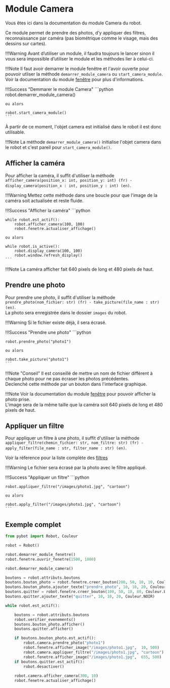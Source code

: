 # Module Camera

Vous êtes ici dans la documentation du module Camera du robot.

Ce module permet de prendre des photos, d’y appliquer des filtres, reconnaissance par caméra (pas biométrique comme le visage, mais des dessins sur cartes).

!!!Warning
    Avant d’utiliser un module, il faudra toujours le lancer sinon il vous sera impossible d’utiliser le module et les méthodes lier à celui-ci.

!!!Note
    Il faut avoir demarrer le module fenêtre et l'avoir ouverte pour pouvoir utliser la méthode `demarrer_module_camera` ou `start_camera_module`.  
    Voir la documentation du module [fenêtre](module_window.md) pour plus d'informations.

!!!Success "Demmarer le module Camera"
    ```python
    robot.demarrer_module_camera()

    ou alors

    robot.start_camera_module()
    ```

À partir de ce moment, l'objet camera est initialisé dans le robot il est donc utilisable.

!!!Note
    La méthode `demarrer_module_camera()` initialise l'objet camera dans le robot et c'est pareil pour `start_camera_module()`.

## Afficher la caméra

Pour afficher la caméra, il suffit d'utiliser la méthode `afficher_camera(position_x: int, position_y: int) (fr) - display_camera(position_x : int, position_y : int) (en)`.

!!!Warning
    Mettez cette méthode dans une boucle pour que l'image de la caméra soit actualisée et reste fluide.

!!!Success "Afficher la caméra"
    ```python

    while robot.est_actif():
        robot.afficher_camera(100, 100)
        robot.fenetre.actualiser_affichage()

    ou alors

    while robot.is_active():
        robot.display_camera(100, 100)
        robot.window.refresh_display()
    ```

!!!Note
    La caméra afficher fait 640 pixels de long et 480 pixels de haut.

## Prendre une photo

Pour prendre une photo, il suffit d'utiliser la méthode `prendre_photo(nom_fichier: str) (fr) - take_picture(file_name : str) (en)`.  
La photo sera enregistrée dans le dossier `images` du robot.

!!!Warning
    Si le fichier existe déjà, il sera écrasé.

!!!Success "Prendre une photo"
    ```python

    robot.prendre_photo("photo1")

    ou alors

    robot.take_picture("photo1")
    ```

!!!Note "Conseil"
    Il est conseillé de mettre un nom de fichier différent à chaque photo pour ne pas écraser les photos précédentes.  
    Declenché cette méthode par un bouton dans l'interface graphique.

!!!Note
    Voir la documentation du module [fenêtre](module_window.md#afficher-une-image) pour pouvoir afficher la photo prise.  
    L'image sera de la même taille que la caméra soit 640 pixels de long et 480 pixels de haut.

## Appliquer un filtre

Pour appliquer un filtre à une photo, il suffit d'utiliser la méthode `appliquer_filtre(chemin_fichier: str, nom_filtre: str) (fr) - apply_filter(file_name : str, filter_name : str) (en)`.

Voir la réference pour la liste complète des [filtres](ref.md#les-filtres)

!!!Warning
    Le fichier sera écrasé par la photo avec le filtre appliqué.

!!!Success "Appliquer un filtre"
    ```python

    robot.appliquer_filtre("/images/photo1.jpg", "cartoon")

    ou alors

    robot.apply_filter("/images/photo1.jpg", "cartoon")
    ```

## Exemple complet

```python
from pybot import Robot, Couleur

robot = Robot()

robot.demarrer_module_fenetre()
robot.fenetre.ouvrir_fenetre(1500, 1000)

robot.demarrer_module_camera()

boutons = robot.attributs.boutons
boutons.bouton_photo = robot.fenetre.creer_bouton(200, 50, 10, 10, Couleur.BLANC)
boutons.bouton_photo.ajouter_texte("prendre_photo", 10, 10, 20, Couleur.NOIR)
boutons.quitter = robot.fenetre.creer_bouton(100, 50, 10, 80, Couleur.BLANC)
boutons.quitter.ajouter_texte("quitter", 10, 10, 20, Couleur.NOIR)

while robot.est_actif():

    boutons = robot.attributs.boutons
    robot.verifier_evenements()
    boutons.bouton_photo.afficher()
    boutons.quitter.afficher() 

    if boutons.bouton_photo.est_actif():
        robot.camera.prendre_photo("photo1")
        robot.fenetre.afficher_image("/images/photo1.jpg",  10, 500)
        robot.camera.appliquer_filtre("/images/photo1.jpg", "cartoon")
        robot.fenetre.afficher_image("/images/photo1.jpg",  655, 500)
    if boutons.quitter.est_actif():
        robot.desactiver()
    
    robot.camera.afficher_camera(300, 10)
    robot.fenetre.actualiser_affichage()
```
